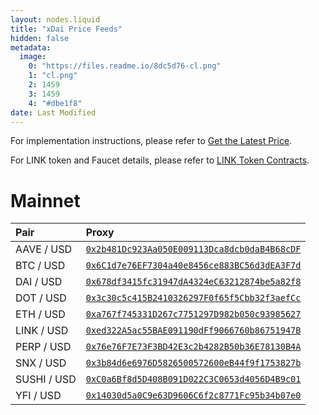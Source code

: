 ```yaml
---
layout: nodes.liquid
title: "xDai Price Feeds"
hidden: false
metadata: 
  image: 
    0: "https://files.readme.io/8dc5d76-cl.png"
    1: "cl.png"
    2: 1459
    3: 1459
    4: "#dbe1f8"
date: Last Modified
---
```

For implementation instructions, please refer to [Get the Latest Price](../get-the-latest-price).

For LINK token and Faucet details, please refer to [LINK Token Contracts](../link-token-contracts).
# Mainnet

|Pair|Proxy|
|:---|:---|
|AAVE / USD|<a href='https://blockscout.com/poa/xdai/address/0x2b481Dc923Aa050E009113Dca8dcb0daB4B68cDF' target='_blank' rel='noreferrer, noopener'>`0x2b481Dc923Aa050E009113Dca8dcb0daB4B68cDF`</a>|
|BTC / USD|<a href='https://blockscout.com/poa/xdai/address/0x6C1d7e76EF7304a40e8456ce883BC56d3dEA3F7d' target='_blank' rel='noreferrer, noopener'>`0x6C1d7e76EF7304a40e8456ce883BC56d3dEA3F7d`</a>|
|DAI / USD|<a href='https://blockscout.com/poa/xdai/address/0x678df3415fc31947dA4324eC63212874be5a82f8' target='_blank' rel='noreferrer, noopener'>`0x678df3415fc31947dA4324eC63212874be5a82f8`</a>|
|DOT / USD|<a href='https://blockscout.com/poa/xdai/address/0x3c30c5c415B2410326297F0f65f5Cbb32f3aefCc' target='_blank' rel='noreferrer, noopener'>`0x3c30c5c415B2410326297F0f65f5Cbb32f3aefCc`</a>|
|ETH / USD|<a href='https://blockscout.com/poa/xdai/address/0xa767f745331D267c7751297D982b050c93985627' target='_blank' rel='noreferrer, noopener'>`0xa767f745331D267c7751297D982b050c93985627`</a>|
|LINK / USD|<a href='https://blockscout.com/poa/xdai/address/0xed322A5ac55BAE091190dFf9066760b86751947B' target='_blank' rel='noreferrer, noopener'>`0xed322A5ac55BAE091190dFf9066760b86751947B`</a>|
|PERP / USD|<a href='https://blockscout.com/poa/xdai/address/0x76e76F7E73F3BD42E3c2b4282B50b36E78130B4A' target='_blank' rel='noreferrer, noopener'>`0x76e76F7E73F3BD42E3c2b4282B50b36E78130B4A`</a>|
|SNX / USD|<a href='https://blockscout.com/poa/xdai/address/0x3b84d6e6976D5826500572600eB44f9f1753827b' target='_blank' rel='noreferrer, noopener'>`0x3b84d6e6976D5826500572600eB44f9f1753827b`</a>|
|SUSHI / USD|<a href='https://blockscout.com/poa/xdai/address/0xC0a6Bf8d5D408B091D022C3C0653d4056D4B9c01' target='_blank' rel='noreferrer, noopener'>`0xC0a6Bf8d5D408B091D022C3C0653d4056D4B9c01`</a>|
|YFI / USD|<a href='https://blockscout.com/poa/xdai/address/0x14030d5a0C9e63D9606C6f2c8771Fc95b34b07e0' target='_blank' rel='noreferrer, noopener'>`0x14030d5a0C9e63D9606C6f2c8771Fc95b34b07e0`</a>|